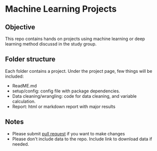 # Machine Learning Projects

## Objective

This repo contains hands on projects using machine learning or deep learning method discussd in the study group.

## Folder structure

Each folder contains a project. Under the project page, few things will be included:

- ReadME.md
- setup/config: config file with package dependencies.
- Data cleaning/wrangling: code for data cleaning, and variable calculation.
- Report: html or markdown report with major results

## Notes

- Please submit [pull request](https://github.com/WomenInDataScience-Seattle/Machine_Learning_Projects/blob/928ea50fda52e9da55e624b65fac771eae792d4b/working_with_pull_request.md) if you want to make changes
- Please don't include data to the repo. Include link to download data if needed.
